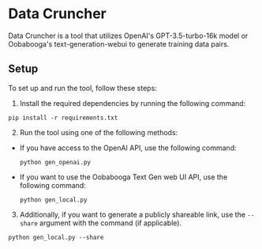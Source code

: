 # Data Cruncher

Data Cruncher is a tool that utilizes OpenAI's GPT-3.5-turbo-16k model or Oobabooga's text-generation-webui to generate training data pairs.

## Setup

To set up and run the tool, follow these steps:

1. Install the required dependencies by running the following command:
```
pip install -r requirements.txt
```
2. Run the tool using one of the following methods:

- If you have access to the OpenAI API, use the following command:

  ```
  python gen_openai.py
  ```

- If you want to use the Oobabooga Text Gen web UI API, use the following command:

  ```
  python gen_local.py
  ```

3. Additionally, if you want to generate a publicly shareable link, use the `--share` argument with the command (if applicable).
```
python gen_local.py --share
```
